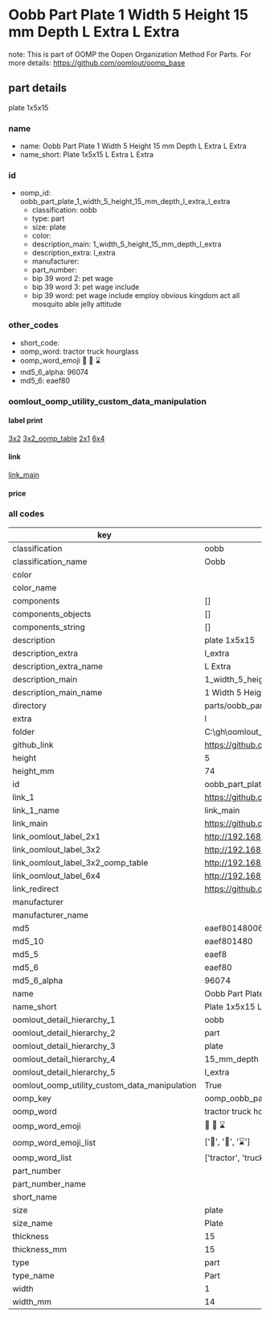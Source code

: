 # Oobb Part Plate 1 Width 5 Height 15 mm Depth L Extra L Extra  

note: This is part of OOMP the Oopen Organization Method For Parts. For more details: https://github.com/oomlout/oomp_base

##  part details
  



plate 1x5x15



### name
* name: Oobb Part Plate 1 Width 5 Height 15 mm Depth L Extra L Extra
* name_short: Plate 1x5x15 L Extra L Extra
### id
* oomp_id: oobb_part_plate_1_width_5_height_15_mm_depth_l_extra_l_extra
  * classification: oobb
  * type: part
  * size: plate
  * color: 
  * description_main: 1_width_5_height_15_mm_depth_l_extra
  * description_extra: l_extra
  * manufacturer: 
  * part_number: 
  * bip 39 word 2: pet wage
  * bip 39 word 3: pet wage include
  * bip 39 word: pet wage include employ obvious kingdom act all mosquito able jelly attitude

### other_codes
* short_code: 
* oomp_word: tractor truck hourglass
* oomp_word_emoji :tractor: :truck: :hourglass:
* md5_6_alpha: 96074
* md5_6: eaef80






### oomlout_oomp_utility_custom_data_manipulation
#### label print
[3x2](http://192.168.1.245:1112/?label=oomp%2096074)
[3x2_oomp_table](http://192.168.1.108:1112/?label=oomp%2096074)
[2x1](http://192.168.1.242:1112/?label=oomp%2096074)
[6x4](http://192.168.1.55:1112/?label=oomp%2096074)    

#### link

[link_main](https://github.com/oomlout/oomlout_oobb_version_4_generated_parts/tree/main/navigation_oomp/oobb/part/plate/1_width_5_height_15_mm_depth_l_extra/l_extra/part)                              

#### price







### all codes 
| key | value |  
| --- | --- |  
| classification | oobb |  
| classification_name | Oobb |  
| color |  |  
| color_name |  |  
| components | [] |  
| components_objects | [] |  
| components_string | [] |  
| description | plate 1x5x15 |  
| description_extra | l_extra |  
| description_extra_name | L Extra |  
| description_main | 1_width_5_height_15_mm_depth_l_extra |  
| description_main_name | 1 Width 5 Height 15 mm Depth L Extra |  
| directory | parts/oobb_part_plate_1_width_5_height_15_mm_depth_l_extra_l_extra |  
| extra | l |  
| folder | C:\gh\oomlout_oobb_version_4_generated_parts\parts\oobb_part_plate_1_width_5_height_15_mm_depth_l_extra_l_extra |  
| github_link | https://github.com/oomlout/oomlout_oomp_part_src/tree/main/parts/oobb_part_plate_1_width_5_height_15_mm_depth_l_extra_l_extra |  
| height | 5 |  
| height_mm | 74 |  
| id | oobb_part_plate_1_width_5_height_15_mm_depth_l_extra_l_extra |  
| link_1 | https://github.com/oomlout/oomlout_oobb_version_4_generated_parts/tree/main/navigation_oomp/oobb/part/plate/1_width_5_height_15_mm_depth_l_extra/l_extra/part |  
| link_1_name | link_main |  
| link_main | https://github.com/oomlout/oomlout_oobb_version_4_generated_parts/tree/main/navigation_oomp/oobb/part/plate/1_width_5_height_15_mm_depth_l_extra/l_extra/part |  
| link_oomlout_label_2x1 | http://192.168.1.242:1112/?label=oomp%2096074 |  
| link_oomlout_label_3x2 | http://192.168.1.245:1112/?label=oomp%2096074 |  
| link_oomlout_label_3x2_oomp_table | http://192.168.1.108:1112/?label=oomp%2096074 |  
| link_oomlout_label_6x4 | http://192.168.1.55:1112/?label=oomp%2096074 |  
| link_redirect | https://github.com/oomlout/oomlout_oobb_version_4_generated_parts/tree/main/parts/_plate_01_05_15_ex_l |  
| manufacturer |  |  
| manufacturer_name |  |  
| md5 | eaef80148006604deacc548ee4fd8d1b |  
| md5_10 | eaef801480 |  
| md5_5 | eaef8 |  
| md5_6 | eaef80 |  
| md5_6_alpha | 96074 |  
| name | Oobb Part Plate 1 Width 5 Height 15 mm Depth L Extra L Extra |  
| name_short | Plate 1x5x15 L Extra L Extra |  
| oomlout_detail_hierarchy_1 | oobb |  
| oomlout_detail_hierarchy_2 | part |  
| oomlout_detail_hierarchy_3 | plate |  
| oomlout_detail_hierarchy_4 | 15_mm_depth |  
| oomlout_detail_hierarchy_5 | l_extra |  
| oomlout_oomp_utility_custom_data_manipulation | True |  
| oomp_key | oomp_oobb_part_plate_1_width_5_height_15_mm_depth_l_extra_l_extra |  
| oomp_word | tractor truck hourglass |  
| oomp_word_emoji | :tractor: :truck: :hourglass: |  
| oomp_word_emoji_list | [':tractor:', ':truck:', ':hourglass:'] |  
| oomp_word_list | ['tractor', 'truck', 'hourglass'] |  
| part_number |  |  
| part_number_name |  |  
| short_name |  |  
| size | plate |  
| size_name | Plate |  
| thickness | 15 |  
| thickness_mm | 15 |  
| type | part |  
| type_name | Part |  
| width | 1 |  
| width_mm | 14 |  
